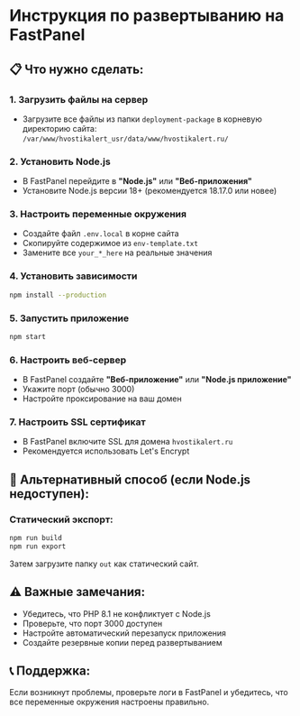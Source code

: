 # Инструкция по развертыванию на FastPanel

## 📋 Что нужно сделать:

### 1. **Загрузить файлы на сервер**
- Загрузите все файлы из папки `deployment-package` в корневую директорию сайта:
  `/var/www/hvostikalert_usr/data/www/hvostikalert.ru/`

### 2. **Установить Node.js**
- В FastPanel перейдите в **"Node.js"** или **"Веб-приложения"**
- Установите Node.js версии 18+ (рекомендуется 18.17.0 или новее)

### 3. **Настроить переменные окружения**
- Создайте файл `.env.local` в корне сайта
- Скопируйте содержимое из `env-template.txt`
- Замените все `your_*_here` на реальные значения

### 4. **Установить зависимости**
```bash
npm install --production
```

### 5. **Запустить приложение**
```bash
npm start
```

### 6. **Настроить веб-сервер**
- В FastPanel создайте **"Веб-приложение"** или **"Node.js приложение"**
- Укажите порт (обычно 3000)
- Настройте проксирование на ваш домен

### 7. **Настроить SSL сертификат**
- В FastPanel включите SSL для домена `hvostikalert.ru`
- Рекомендуется использовать Let's Encrypt

## 🔧 Альтернативный способ (если Node.js недоступен):

### Статический экспорт:
```bash
npm run build
npm run export
```
Затем загрузите папку `out` как статический сайт.

## ⚠️ Важные замечания:
- Убедитесь, что PHP 8.1 не конфликтует с Node.js
- Проверьте, что порт 3000 доступен
- Настройте автоматический перезапуск приложения
- Создайте резервные копии перед развертыванием

## 📞 Поддержка:
Если возникнут проблемы, проверьте логи в FastPanel и убедитесь, что все переменные окружения настроены правильно.

